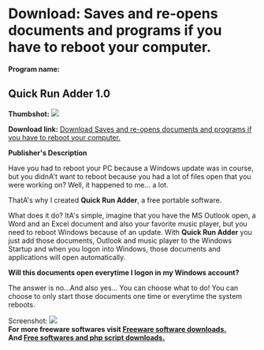 # Download: Saves and re-opens documents and programs if you have to reboot your computer.

**Program name:**

## Quick Run Adder 1.0

  
**Thumbshot:** ![](http://www.freewarefiles.com/screenshot/quickrunadder_md.jpg)   
  
**Download link:** [Download Saves and re-opens documents and programs if you have to reboot your computer.](http://freesoftwares.boysofts.com/Quick-Run-Adder_program_80574.html)  
  


**Publisher's Description**  
  


Have you had to reboot your PC because a Windows update was in course, but you didnA't want to reboot because you had a lot of files open that you were working on? Well, it happened to me... a lot.   
  
ThatA's why I created **Quick Run Adder**, a free portable software.   
  
What does it do? ItA's simple, imagine that you have the MS Outlook open, a Word and an Excel document and also your favorite music player, but you need to reboot Windows because of an update. With **Quick Run Adder** you just add those documents, Outlook and music player to the Windows Startup and when you logon into Windows, those documents and applications will open automatically.   
  
**Will this documents open everytime I logon in my Windows account?**   
  
The answer is no...And also yes... You can choose what to do! You can choose to only start those documents one time or everytime the system reboots. 

  
  
Screenshot: ![](http://www.freewarefiles.com/screenshot/quickrunadder.jpg)   
**For more freeware softwares visit [Freeware software downloads.](http://freesoftwares.boysofts.com/)**   
**And [Free softwares and php script downloads.](http://www.boysofts.com/)**
